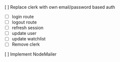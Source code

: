 [ ] Replace clerk with own email/password based auth

- [ ] login route
- [ ] logout route
- [ ] refresh session
- [ ] update user
- [ ] update watchlist
- [ ] Remove clerk

[ ] Implement NodeMailer
